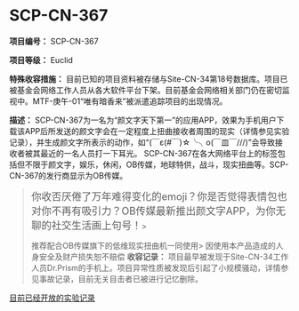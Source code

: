 # SCP-CN-367

**项目编号：** SCP-CN-367

**项目等级：** Euclid

**特殊收容措施：** 目前已知的项目资料被存储与Site-CN-34第18号数据库。项目已被基金会网络工作人员从各大软件平台下架。目前基金会网络相关部门仍在密切监视中。MTF-庚午-01“唯有暗香来”被派遣追踪项目的出现情况。

**描述：** SCP-CN-367为一名为“颜文字天下第一”的应用APP，效果为手机用户下载该APP后所发送的颜文字会在一定程度上扭曲接收者周围的现实（详情参见实验记录），并生成颜文字所表示的动作，如“(￣ε(#￣)☆╰╮o(￣皿￣///)”会导致接收者被其最近的一名人员打一下耳光。
SCP-CN-367在各大网络平台上的标签包括但不限于颜文字，娱乐，休闲，OB传媒，地球特供，战斗，现实扭曲等。SCP-CN-367的发行商显示为OB传媒。


> 
> 
> <span style='font-size:large;'>&#20320;&#25910;&#21542;&#21388;&#20518;&#20102;&#19975;&#24180;&#38590;&#24471;&#21464;&#21270;&#30340;emoji&#65311;&#20320;&#26159;&#21542;&#35273;&#24471;&#34920;&#24773;&#21253;&#20063;&#23545;&#20320;&#19981;&#20877;&#26377;&#21560;&#24341;&#21147;&#65311;OB&#20256;&#23186;&#26368;&#26032;&#25512;&#20986;&#39068;&#25991;&#23383;APP&#65292;&#20026;&#20320;&#26080;&#32842;&#30340;&#31038;&#20132;&#29983;&#27963;&#30011;&#19978;&#21477;&#21495;&#65281;</span>> 
> 
> 
> 推荐配合OB传媒旗下的低维现实扭曲机一同使用> 
> 因使用本产品造成的人身安全及财产损失恕不赔偿
**收容记录：** 项目最早被发现于Site-CN-34工作人员Dr.Prism的手机上。项目异常性质被发现后引起了小规模骚动，详情参见事故记录，目前无关目击者已被进行记忆删除。





[目前已经开放的实验记录](//scp-wiki-cn.wikidot.comhttp://scp-wiki-cn.wikidot.com/scp-cn-367-1)